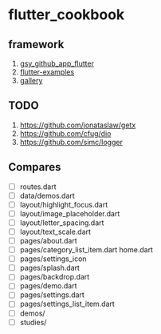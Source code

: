 # flutter_cookbook

## framework

1. [gsy_github_app_flutter](git@github.com:CarGuo/gsy_github_app_flutter.git)
2. [flutter-examples](git@github.com:nisrulz/flutter-examples.git)
3. [gallery](git@github.com:flutter/gallery.git)

## TODO

1. <https://github.com/jonataslaw/getx>
2. <https://github.com/cfug/dio>
3. <https://github.com/simc/logger>


## Compares

- [ ] routes.dart
- [ ] data/demos.dart
- [ ] layout/highlight_focus.dart
- [ ] layout/image_placeholder.dart
- [ ] layout/letter_spacing.dart
- [ ] layout/text_scale.dart
- [ ] pages/about.dart
- [ ] pages/category_list_item.dart home.dart
- [ ] pages/settings_icon
- [ ] pages/splash.dart
- [ ] pages/backdrop.dart
- [ ] pages/demo.dart
- [ ] pages/settings.dart
- [ ] pages/settings_list_item.dart
- [ ] demos/
- [ ] studies/
